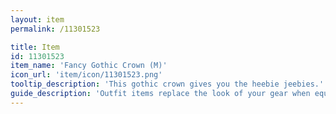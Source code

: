 ```yaml
---
layout: item
permalink: /11301523

title: Item
id: 11301523
item_name: 'Fancy Gothic Crown (M)'
icon_url: 'item/icon/11301523.png'
tooltip_description: 'This gothic crown gives you the heebie jeebies.'
guide_description: 'Outfit items replace the look of your gear when equipped.'
---
```

